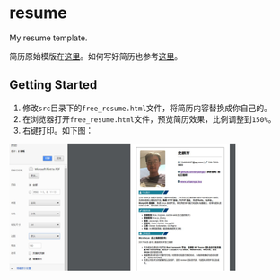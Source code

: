 # resume
My resume template.

简历原始模版在[这里](https://github.com/resumejob/awesome-resume)。如何写好简历也参考[这里](https://github.com/resumejob/awesome-resume)。

## Getting Started

1. 修改`src`目录下的`free_resume.html`文件，将简历内容替换成你自己的。
2. 在浏览器打开`free_resume.html`文件，预览简历效果，比例调整到`150%`。
3. 右键打印。如下图：

<img src="./imgs/resume-print.jpg" width="80%" height="">



